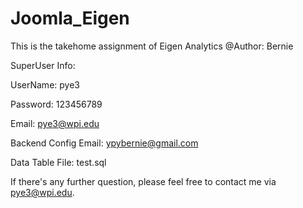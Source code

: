 # Joomla_Eigen
This is the takehome assignment of Eigen Analytics
@Author: Bernie

SuperUser Info:

UserName: pye3

Password: 123456789

Email:    pye3@wpi.edu


Backend Config Email: ypybernie@gmail.com

Data Table File: test.sql

If there's any further question, please feel free to contact me via pye3@wpi.edu.
